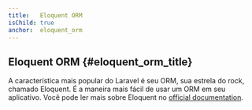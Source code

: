 ```yaml
---
title:   Eloquent ORM
isChild: true
anchor:  eloquent_orm
---
```


## Eloquent ORM {#eloquent_orm_title}

A característica mais popular do Laravel é seu ORM, sua estrela do rock, chamado Eloquent. É a maneira mais fácil de usar um ORM em seu aplicativo. Você pode ler mais sobre Eloquent no [official documentation][eloquent-url].

[eloquent-url]:http://laravel.com/docs/5.4/eloquent